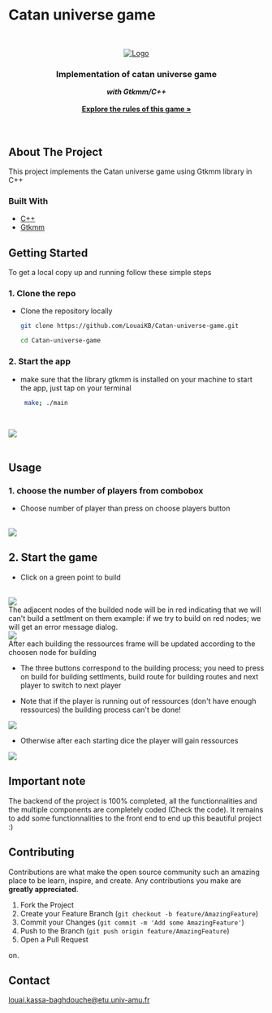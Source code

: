 # Catan universe game
<!--
*** Thanks for checking out the Best-README-Template. If you have a suggestion
*** that would make this better, please fork the repo and create a pull request
*** or simply open an issue with the tag "enhancement".
*** Thanks again! Now go create something AMAZING! :D
-->


<!-- PROJECT SHIELDS -->
<!--
*** I'm using markdown "reference style" links for readability.
*** Reference links are enclosed in brackets [ ] instead of parentheses ( ).
*** See the bottom of this document for the declaration of the reference variables
*** for contributors-url, forks-url, etc. This is an optional, concise syntax you may use.
*** https://www.markdownguide.org/basic-syntax/#reference-style-links
-->
<!-- PROJECT LOGO -->
<br />
<p align="center">
  <a href="https://github.com/othneildrew/Best-README-Template">
    <img src="images/catan.png" alt="Logo" >
  </a>

  <h3 align="center" style="font-weight:bold">Implementation of catan universe game </h3>

  <p align="center">
    <span style="font-weight:bold; font-style:italic">with Gtkmm/C++</span> 
    <br /><br>
    <a href="https://www.catan.com/understand-catan/game-rules"><strong>Explore the rules of this game »</strong></a><br>
    <br />
    <br />

  </p>
</p>

<!-- ABOUT THE PROJECT -->
## About The Project
This project implements the Catan universe game using Gtkmm library in C++

### Built With

* [C++]() 
* [Gtkmm](https://gtkmm.org/en/)


<!-- GETTING STARTED -->
## Getting Started

To get a local copy up and running follow these simple steps

### 1. <span id="clone">Clone the repo</span>  
* Clone the repository locally

  ```sh
  git clone https://github.com/LouaiKB/Catan-universe-game.git
  
  cd Catan-universe-game
  ```
### 2. Start the app
* make sure that the library gtkmm is installed on your machine
to start the app, just tap on your terminal
   ```sh
    make; ./main
   ```
   <br>
<img src='images/main.png'/>
<br><br> 


<!-- USAGE EXAMPLES -->
## Usage

### 1. <span id="compression">choose the number of players from combobox</span>

* Choose number of player than press on choose players button

<br>
<img src='images/mainc.png'/>

## 2. <span id="decompression">Start the game</span>
* Click on a green point to build
<br>
<img src='images/maincc.png'/>
<br>
The adjacent nodes of the builded node will be in red indicating that we will can't build a settlment on them
example: if we try to build on red nodes; we will get an error message dialog.
<br>
<img src='images/mai.png'/>
<br>
After each building the ressources frame will be updated according to the choosen node for building

* The three buttons correspond to the building process; you need to press on build for building settlments, build route for building routes and next player to switch to next player

* Note that if the player is running out of ressources (don't have enough ressources) the building process can't be done!
<img src='images/m.png'/>

* Otherwise after each starting dice the player will gain ressources
<img src='images/mi.png'/>

## Important note
The backend of the project is 100% completed, all the functionnalities and the multiple components are completely coded (Check the code).
It remains to add some functionnalities to the front end to end up this beautiful project :)

<!-- CONTRIBUTING -->
## Contributing

Contributions are what make the open source community such an amazing place to be learn, inspire, and create. Any contributions you make are **greatly appreciated**.

1. Fork the Project
2. Create your Feature Branch (`git checkout -b feature/AmazingFeature`)
3. Commit your Changes (`git commit -m 'Add some AmazingFeature'`)
4. Push to the Branch (`git push origin feature/AmazingFeature`)
5. Open a Pull Request

on.



<!-- CONTACT -->
## Contact

louai.kassa-baghdouche@etu.univ-amu.fr







<!-- MARKDOWN LINKS & IMAGES -->
<!-- https://www.markdownguide.org/basic-syntax/
